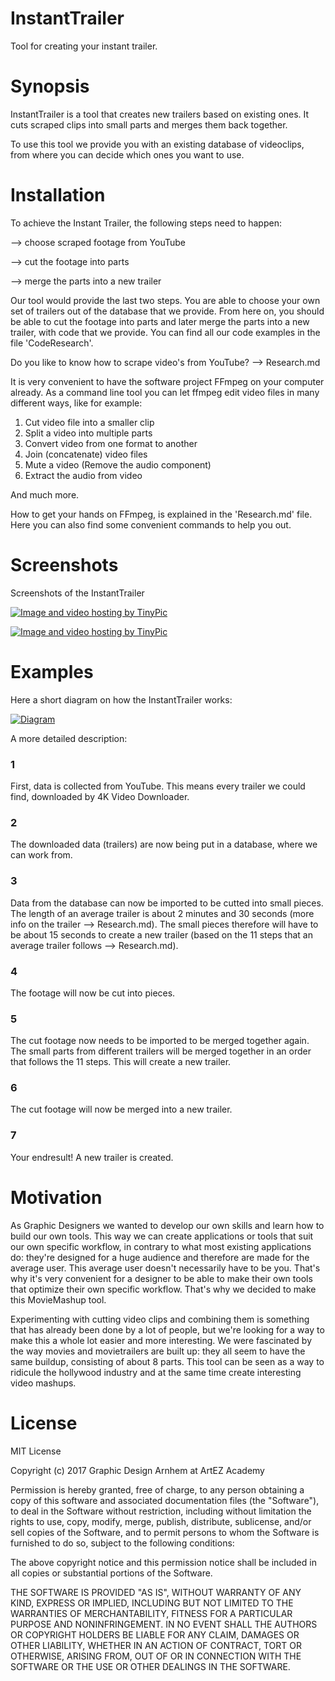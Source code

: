 # InstantTrailer
Tool for creating your instant trailer.

# Synopsis
InstantTrailer is a tool that creates new trailers based on existing ones.
It cuts scraped clips into small parts and merges them back together.


To use this tool we provide you with an existing database of videoclips, from where you can decide which ones you want to use.


# Installation
To achieve the Instant Trailer, the following steps need to happen:


--> choose scraped footage from YouTube

--> cut the footage into parts

--> merge the parts into a new trailer


Our tool would provide the last two steps. You are able to choose your own set of trailers out of the database that we provide. From here on, you should be able to cut the footage into parts and later merge the parts into a new trailer, with code that we provide. You can find all our code examples in the file 'CodeResearch'. 


Do you like to know how to scrape video's from YouTube? --> Research.md


It is very convenient to have the software project FFmpeg on your computer already. As a command line tool you can let ffmpeg edit video files in many different ways, like for example:
1. Cut video file into a smaller clip
2. Split a video into multiple parts
3. Convert video from one format to another
4. Join (concatenate) video files
5. Mute a video (Remove the audio component)
6. Extract the audio from video

And much more.


How to get your hands on FFmpeg, is explained in the 'Research.md' file. Here you can also find some convenient commands to help you out. 


# Screenshots
Screenshots of the InstantTrailer

<a href="http://nl.tinypic.com?ref=16c15bd" target="_blank"><img src="http://i63.tinypic.com/16c15bd.png" border="0" alt="Image and video hosting by TinyPic"></a>

<a href="http://nl.tinypic.com?ref=1177fcw" target="_blank"><img src="http://i68.tinypic.com/1177fcw.png" border="0" alt="Image and video hosting by TinyPic"></a>


# Examples


Here a short diagram on how the InstantTrailer works:

<a href="http://nl.tinypic.com?ref=6rht9z" target="_blank"><img src="http://i65.tinypic.com/6rht9z.jpg" border="0" alt="Diagram"></a>

A more detailed description:

### 1
First, data is collected from YouTube. This means every trailer we could find, downloaded by 4K Video Downloader.
### 2
The downloaded data (trailers) are now being put in a database, where we can work from.
### 3
Data from the database can now be imported to be cutted into small pieces. The length of an average trailer is about 2 minutes and 30 seconds (more info on the trailer --> Research.md). The small pieces therefore will have to be about 15 seconds to create a new trailer (based on the 11 steps that an average trailer follows --> Research.md). 
### 4
The footage will now be cut into pieces.
### 5
The cut footage now needs to be imported to be merged together again. The small parts from different trailers will be merged together in an order that follows the 11 steps. This will create a new trailer. 
### 6 
The cut footage will now be merged into a new trailer. 
### 7
Your endresult! A new trailer is created. 


# Motivation
As Graphic Designers we wanted to develop our own skills and learn how to build our own tools. This way we can create applications or tools that suit our own specific workflow, in contrary to what most existing applications do: they're designed for a huge audience and therefore are made for the average user. This average user doesn't necessarily have to be you. That's why it's very convenient for a designer to be able to make their own tools that optimize their own specific workflow. 
That's why we decided to make this MovieMashup tool. 

Experimenting with cutting video clips and combining them is something that has already been done by a lot of people, but we're looking for a way to make this a whole lot easier and more interesting. 
We were fascinated by the way movies and movietrailers are built up: they all seem to have the same buildup, consisting of about 8 parts. This tool can be seen as a way to ridicule the hollywood industry and at the same time create interesting video mashups.

# License 
MIT License

Copyright (c) 2017 Graphic Design Arnhem at ArtEZ Academy

Permission is hereby granted, free of charge, to any person obtaining a copy
of this software and associated documentation files (the "Software"), to deal
in the Software without restriction, including without limitation the rights
to use, copy, modify, merge, publish, distribute, sublicense, and/or sell
copies of the Software, and to permit persons to whom the Software is
furnished to do so, subject to the following conditions:

The above copyright notice and this permission notice shall be included in all
copies or substantial portions of the Software.

THE SOFTWARE IS PROVIDED "AS IS", WITHOUT WARRANTY OF ANY KIND, EXPRESS OR
IMPLIED, INCLUDING BUT NOT LIMITED TO THE WARRANTIES OF MERCHANTABILITY,
FITNESS FOR A PARTICULAR PURPOSE AND NONINFRINGEMENT. IN NO EVENT SHALL THE
AUTHORS OR COPYRIGHT HOLDERS BE LIABLE FOR ANY CLAIM, DAMAGES OR OTHER
LIABILITY, WHETHER IN AN ACTION OF CONTRACT, TORT OR OTHERWISE, ARISING FROM,
OUT OF OR IN CONNECTION WITH THE SOFTWARE OR THE USE OR OTHER DEALINGS IN THE
SOFTWARE.
